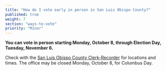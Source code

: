```yaml
---
title: "How do I vote early in person in San Luis Obispo County?"
published: true
weight: 7
section: "ways-to-vote"
priority: "Minor"
---
```


**You can vote in person starting Monday, October 8, through Election Day, Tuesday, November 6.**  

Check with the [San Luis Obispo County Clerk-Recorder](http://www.slocounty.ca.gov/clerk/ContactUs.htm) for locations and times. The office may be closed Monday, October 8, for Columbus Day. 
